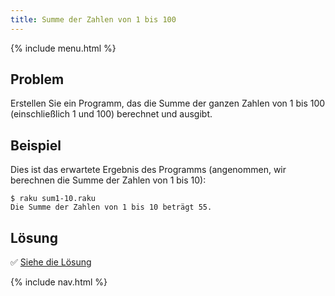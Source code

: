 ```yaml
---
title: Summe der Zahlen von 1 bis 100
---
```


{% include menu.html %}

## Problem

Erstellen Sie ein Programm, das die Summe der ganzen Zahlen von 1 bis 100 (einschließlich 1 und 100) berechnet und ausgibt.

## Beispiel

Dies ist das erwartete Ergebnis des Programms (angenommen, wir berechnen die Summe der Zahlen von 1 bis 10):

```console
$ raku sum1-10.raku
Die Summe der Zahlen von 1 bis 10 beträgt 55.
```

## Lösung

✅ [Siehe die Lösung](solution)

{% include nav.html %}